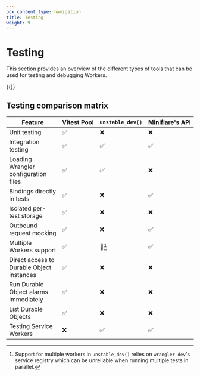 ```yaml
---
pcx_content_type: navigation
title: Testing
weight: 9
---
```


# Testing

This section provides an overview of the different types of tools that can be used for testing and debugging Workers.

{{<directory-listing showDescriptions="true">}}

## Testing comparison matrix

| Feature                                   | Vitest&nbsp;Pool | `unstable_dev()` | Miniflare's&nbsp;API |
| ----------------------------------------- | ---------------- | ---------------- | -------------------- |
| Unit testing                              | ✅               | ❌               | ❌                   |
| Integration testing                       | ✅               | ✅               | ✅                   |
| Loading Wrangler configuration files      | ✅               | ✅               | ❌                   |
| Bindings directly in tests                | ✅               | ❌               | ✅                   |
| Isolated per-test storage                 | ✅               | ❌               | ❌                   |
| Outbound request mocking                  | ✅               | ❌               | ✅                   |
| Multiple Workers support                  | ✅               | 🚧[^1]           | ✅                   |
| Direct access to Durable Object instances | ✅               | ❌               | ❌                   |
| Run Durable Object alarms immediately     | ✅               | ❌               | ❌                   |
| List Durable Objects                      | ✅               | ❌               | ❌                   |
| Testing Service Workers                   | ❌               | ✅               | ✅                   |

[^1]: Support for multiple workers in `unstable_dev()` relies on `wrangler dev`'s service registry which can be unreliable when running multiple tests in parallel.
